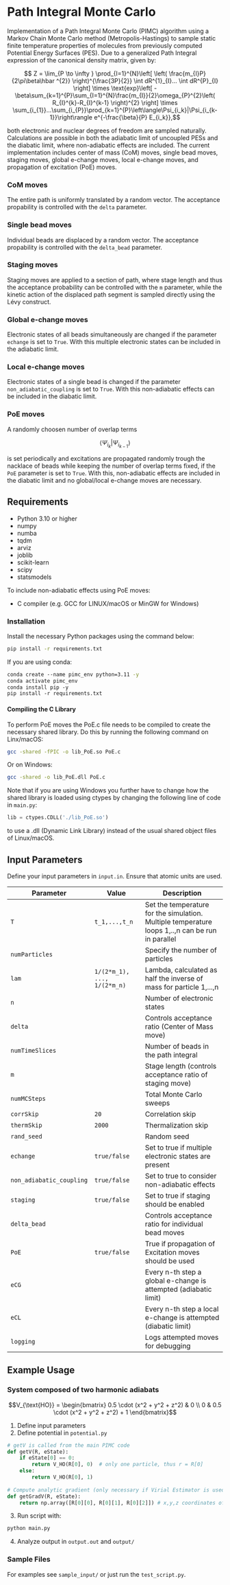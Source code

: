 # Path Integral Monte Carlo
Implementation of a Path Integral Monte Carlo (PIMC) algorithm using a Markov Chain Monte Carlo method (Metropolis-Hastings) to sample static finite temperature properties of molecules from previously computed Potential Energy Surfaces (PES). Due to a generalized Path Integral expression of the canonical density matrix, given by:

```math
        Z = \lim_{P \to \infty } \prod_{I=1}^{N}\left[ \left( \frac{m_{I}P}{2\pi\beta\hbar ^{2}} \right)^{\frac{3P}{2}} \int dR^{1}_{I}... \int dR^{P}_{I} \right]  \times \text{exp}\left[ -\beta\sum_{k=1}^{P}\sum_{I=1}^{N}\frac{m_{I}}{2}\omega_{P}^{2}\left( R_{I}^{k}-R_{I}^{k-1} \right)^{2} \right]  \times \sum_{i_{1}}...\sum_{i_{P}}\prod_{k=1}^{P}\left\langle\Psi_{i_k}|\Psi_{i_{k-1}}\right\rangle e^{-\frac{\beta}{P} E_{i_k}},
```
both electronic and nuclear degrees of freedom are sampled naturally. Calculations are possible in both the adiabatic limit of uncoupled PESs and the diabatic limit, where non-adiabatic effects are included. The current implementation includes center of mass (CoM) moves, single bead moves, staging moves, global e-change moves, local e-change moves, and propagation of excitation (PoE) moves.

### CoM moves
The entire path is uniformly translated by a random vector. The acceptance propability is controlled with the `delta` parameter.
### Single bead moves
Individual beads are displaced by a random vector. The acceptance propability is controlled with the `delta_bead` parameter.
### Staging moves
Staging moves are applied to a section of path, where stage length and thus the acceptance probability can be controlled with the `m` parameter, while the kinetic action of the displaced path segment is sampled directly using
the Lévy construct.
### Global e-change moves
Electronic states of all beads simultaneously are changed if the parameter `echange` is set to `True`. With this multiple electronic states can be included in the adiabatic limit. 
### Local e-change moves
Electronic states of a single bead is changed if the parameter `non_adiabatic_coupling` is set to `True`. With this non-adiabatic effects can be included in the diabatic limit.
### PoE moves
A randomly choosen number of overlap terms 

```math
\left\langle\Psi_{i_k}|\Psi_{i_{k-1}}\right\rangle
```

is set periodically and excitations are propagated randomly trough the nacklace of beads while keeping the number of overlap terms fixed, if the `PoE` parameter is set to `True`. With this, non-adiabatic effects are included in the diabatic limit and no global/local e-change moves are necessary.

## Requirements
- Python 3.10 or higher
- numpy
- numba
- tqdm
- arviz
- joblib
- scikit-learn
- scipy
- statsmodels

To include non-adiabatic effects using PoE moves:
- C compiler (e.g. GCC for LINUX/macOS or MinGW for Windows)

### Installation
Install the necessary Python packages using the command below:

```bash
pip install -r requirements.txt
```
If you are using conda:
```bash
conda create --name pimc_env python=3.11 -y
conda activate pimc_env
conda install pip -y
pip install -r requirements.txt
```

#### Compiling the C Library
To perform PoE moves the PoE.c file needs to be compiled to create the necessary shared library. Do this by running the following command on Linx/macOS:

```bash
gcc -shared -fPIC -o lib_PoE.so PoE.c
```

Or on Windows:

```bash
gcc -shared -o lib_PoE.dll PoE.c
```

Note that if you are using Windows you further have to change how the shared library is loaded using ctypes by changing the following line of code in `main.py`:

```python
lib = ctypes.CDLL('./lib_PoE.so')
```

to use a .dll (Dynamic Link Library) instead of the usual shared object files of Linux/macOS.

## Input Parameters
Define your input parameters in `input.in`. Ensure that atomic units are used.

| Parameter                 | Value              | Description                                                  |
|---------------------------|--------------------|--------------------------------------------------------------|
| `T` | `t_1,...,t_n`| Set the temperature for the simulation. Multiple temperature loops 1,..,n can be run in parallel            |
| `numParticles` |          | Specify the number of particles                              |
| `lam` | `1/(2*m_1), ..., 1/(2*m_n)` | Lambda, calculated as half the inverse of mass for particle 1,...,n     |
| `n` |          | Number of electronic states                                  |
| `delta` |           | Controls acceptance ratio (Center of Mass move)              |
| `numTimeSlices` |          | Number of beads in the path integral                         |
| `m` |          | Stage length (controls acceptance ratio of staging move)     |
| `numMCSteps` |          | Total Monte Carlo sweeps                                     |
| `corrSkip` | `20` | Correlation skip                                             |
| `thermSkip` | `2000` | Thermalization skip                                          |
| `rand_seed` |            | Random seed                                                  |
| `echange` | `true/false` | Set to true if multiple electronic states are present        |
| `non_adiabatic_coupling` | `true/false` | Set to true to consider non-adiabatic effects                |
| `staging` | `true/false` | Set to true if staging should be enabled                     |
| `delta_bead` |           | Controls acceptance ratio for individual bead moves          |
| `PoE` | `true/false` | True if propagation of Excitation moves should be used       |
| `eCG` |         | Every n-th step a global e-change is attempted    (adiabatic limit)        |
| `eCL` |         | Every n-th step a local e-change is attempted  (diabatic limit)             |
| `logging` |         | Logs attempted moves for debugging             |

## Example Usage

### System composed of two harmonic adiabats

```math
V_{\text{HO}} = \begin{bmatrix} 0.5 \cdot (x^2 + y^2 + z^2) & 0 \\ 0 & 0.5 \cdot (x^2 + y^2 + z^2) + 1 \end{bmatrix}
```

1) Define input parameters
2) Define potential in `potential.py`

```python
# getV is called from the main PIMC code
def getV(R, eState):
    if eState[0] == 0:
        return V_HO(R[0], 0)  # only one particle, thus r = R[0]
    else:
        return V_HO(R[0], 1)
    
# Compute analytic gradient (only necessary if Virial Estimator is used)
def getGradV(R, eState):
    return np.array([R[0][0], R[0][1], R[0][2]]) # x,y,z coordinates of particle
```

3) Run script with: 
```bash
python main.py
```

4) Analyze output in `output.out` and `output/`

### Sample Files
For examples see `sample_input/` or just run the `test_script.py`.